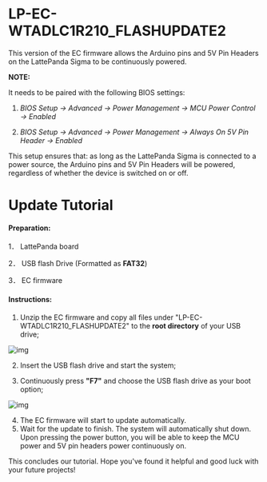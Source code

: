 # LP-EC-WTADLC1R210_FLASHUPDATE2

This version of the EC firmware allows the Arduino pins and 5V Pin Headers on the LattePanda Sigma to be continuously powered.

**NOTE:** 

It needs to be paired with the following BIOS settings: 

1. *BIOS Setup -> Advanced -> Power Management -> MCU Power Control -> Enabled* 

2. *BIOS Setup -> Advanced -> Power Management -> Always On 5V Pin Header -> Enabled*

This setup ensures that: as long as the LattePanda Sigma is connected to a power source, the Arduino pins and 5V Pin Headers will be powered, regardless of whether the device is switched on or off.



# Update Tutorial

#### **Preparation:**

1． LattePanda board

2． USB flash Drive (Formatted as **FAT32**)

3． EC firmware

 

#### **Instructions:**

1. Unzip the EC firmware and copy all files under "LP-EC-WTADLC1R210_FLASHUPDATE2" to the **root directory** of your USB drive;

![img](http://docs.lattepanda.com/assets/images/Sigma/Sigma_EC_firmware.webp) 



2. Insert the USB flash drive and start the system;

3. Continuously press **"F7"** and choose the USB flash drive as your boot option;

![img](http://docs.lattepanda.com/assets/images/Sigma/Select_Boot_Option.webp) 



4. The EC firmware will start to update automatically.
5. Wait for the update to finish. The system will automatically shut down. Upon pressing the power button, you will be able to keep the MCU power and 5V pin headers power continuously on.



This concludes our tutorial. Hope you've found it helpful and good luck with your future projects!

 
